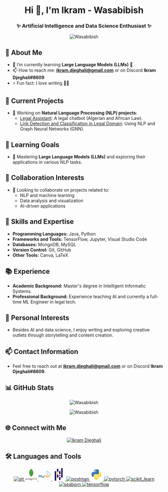 <!--
**Wasabibish/Wasabibish** is a ✨ _special_ ✨ repository because its `README.md` (this file) appears on your GitHub profile.
-->

<h1 align="center">Hi 👋, I'm Ikram - Wasabibish</h1>
<h3 align="center">✨ Artificial Intelligence and Data Science Enthusiast ✨</h3>

<p align="center">
  <img src="https://komarev.com/ghpvc/?username=Wasabibish&label=Profile%20views&color=0e75b6&style=flat" alt="Wasabibish" />
</p>

## 🌟 About Me

- 🌱 I’m currently learning **Large Language Models (LLMs)** 💫
- 📫 How to reach me: **ikram.djeghali@gmail.com** or on Discord **Ikram Djeghali#8609**
- ⚡ Fun fact: I love writing ✍🏻

## 🚀 Current Projects

- 🔭 Working on **Natural Language Processing (NLP) projects**:
  - [Legal Assistant](#): A legal chatbot (Algerian and African Law).
  - [Link Detection and Classification in Legal Domain](#): Using NLP and Graph Neural Networks (GNN).

## 🎯 Learning Goals

- 🌱 Mastering **Large Language Models (LLMs)** and exploring their applications in various NLP tasks.

## 🤝 Collaboration Interests

- 👯 Looking to collaborate on projects related to:
  - NLP and machine learning
  - Data analysis and visualization
  - AI-driven applications

## 💼 Skills and Expertise

- **Programming Languages:** Java, Python
- **Frameworks and Tools:** TensorFlow, Jupyter, Visual Studio Code
- **Databases:** MongoDB, MySQL
- **Version Control:** Git, GitHub
- **Other Tools:** Canva, LaTeX

## 📚 Experience

- **Academic Background:** Master's degree in Intelligent Informatic Systems.
- **Professional Background:** Experience teaching AI and currently a full-time ML Engineer in legal tech.

## 🎨 Personal Interests

- Besides AI and data science, I enjoy writing and exploring creative outlets through storytelling and content creation.

## 📫 Contact Information

- Feel free to reach out at **ikram.djeghali@gmail.com** or on Discord **Ikram Djeghali#8609**.

## 📊 GitHub Stats

<p align="center">
  <img src="https://github-readme-stats.vercel.app/api?username=Wasabibish&show_icons=true&locale=en" alt="Wasabibish" />
</p>
<p align="center">
  <img src="https://github-readme-streak-stats.herokuapp.com/?user=Wasabibish&" alt="Wasabibish" />
</p>

## 🌐 Connect with Me

<p align="center">
  <a href="https://www.linkedin.com/in/ikram-djeghali-5b101b19b/" target="_blank">
    <img src="https://raw.githubusercontent.com/rahuldkjain/github-profile-readme-generator/master/src/images/icons/Social/linked-in-alt.svg" alt="Ikram Djeghali" height="30" width="40" />
  </a>
</p>

## 🛠 Languages and Tools

<p align="center">
  <a href="https://git-scm.com/" target="_blank" rel="noreferrer">
    <img src="https://www.vectorlogo.zone/logos/git-scm/git-scm-icon.svg" alt="git" width="40" height="40"/>
  </a>
  <a href="https://www.mongodb.com/" target="_blank" rel="noreferrer">
    <img src="https://raw.githubusercontent.com/devicons/devicon/master/icons/mongodb/mongodb-original-wordmark.svg" alt="mongodb" width="40" height="40"/>
  </a>
  <a href="https://www.mysql.com/" target="_blank" rel="noreferrer">
    <img src="https://raw.githubusercontent.com/devicons/devicon/master/icons/mysql/mysql-original-wordmark.svg" alt="mysql" width="40" height="40"/>
  </a>
  <a href="https://pandas.pydata.org/" target="_blank" rel="noreferrer">
    <img src="https://raw.githubusercontent.com/devicons/devicon/2ae2a900d2f041da66e950e4d48052658d850630/icons/pandas/pandas-original.svg" alt="pandas" width="40" height="40"/>
  </a>
  <a href="https://postman.com" target="_blank" rel="noreferrer">
    <img src="https://www.vectorlogo.zone/logos/getpostman/getpostman-icon.svg" alt="postman" width="40" height="40"/>
  </a>
  <a href="https://www.python.org" target="_blank" rel="noreferrer">
    <img src="https://raw.githubusercontent.com/devicons/devicon/master/icons/python/python-original.svg" alt="python" width="40" height="40"/>
  </a>
  <a href="https://pytorch.org/" target="_blank" rel="noreferrer">
    <img src="https://www.vectorlogo.zone/logos/pytorch/pytorch-icon.svg" alt="pytorch" width="40" height="40"/>
  </a>
  <a href="https://scikit-learn.org/" target="_blank" rel="noreferrer">
    <img src="https://upload.wikimedia.org/wikipedia/commons/0/05/Scikit_learn_logo_small.svg" alt="scikit_learn" width="40" height="40"/>
  </a>
  <a href="https://seaborn.pydata.org/" target="_blank" rel="noreferrer">
    <img src="https://seaborn.pydata.org/_images/logo-mark-lightbg.svg" alt="seaborn" width="40" height="40"/>
  </a>
  <a href="https://www.tensorflow.org" target="_blank" rel="noreferrer">
    <img src="https://www.vectorlogo.zone/logos/tensorflow/tensorflow-icon.svg" alt="tensorflow" width="40" height="40"/>
  </a>
</p>
